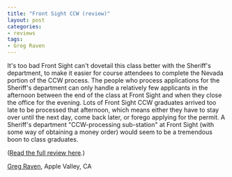 ```yaml
---
title: "Front Sight CCW (review)"
layout: post
categories:
- reviews
tags:
- Greg Raven
---
```


It's too bad Front Sight can't dovetail this class better with the Sheriff's department, to make it easier for course attendees to complete the Nevada portion of the CCW process. The people who process applications for the Sheriff's department can only handle a relatively few applicants in the afternoon between the end of the class at Front Sight and when they close the office for the evening. Lots of Front Sight CCW graduates arrived too late to be processed that afternoon, which means either they have to stay over until the next day, come back later, or forego applying for the permit. A Sheriff's department "CCW-processing sub-station" at Front Sight (with some way of obtaining a money order) would seem to be a tremendous boon to class graduates.

([Read the full review here](https://www.heeled.website/reviews/20130507-front-sight-ccw/index.php).)

[Greg Raven](https://www.gregraven.online/), Apple Valley, CA
